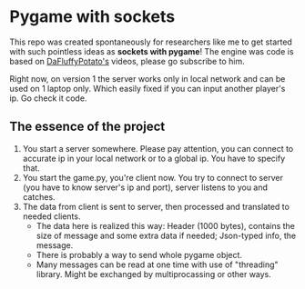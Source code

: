 # Pygame with sockets

This repo was created spontaneously for researchers like me to get started with such pointless ideas as **sockets with pygame**!
The engine was code is based on [DaFluffyPotato's](https://www.youtube.com/@DaFluffyPotato) videos, please go subscribe to him.

Right now, on version 1 the server works only in local network and can be used on 1 laptop only. Which easily fixed if you can input another player's ip. Go check it code.

## The essence of the project
1. You start a server somewhere. Please pay attention, you can connect to accurate ip in your local network or to a global ip. You have to specify that.
2. You start the game.py, you're client now. You try to connect to server (you have to know server's ip and port), server listens to you and catches.
3. The data from client is sent to server, then processed and translated to needed clients.
   - The data here is realized this way:
      Header (1000 bytes), contains the size of message and some extra data if needed;
      Json-typed info, the message.
   - There is probably a way to send whole pygame object.
   - Many messages can be read at one time with use of "threading" library. Might be exchanged by multiprocassing or other ways.
